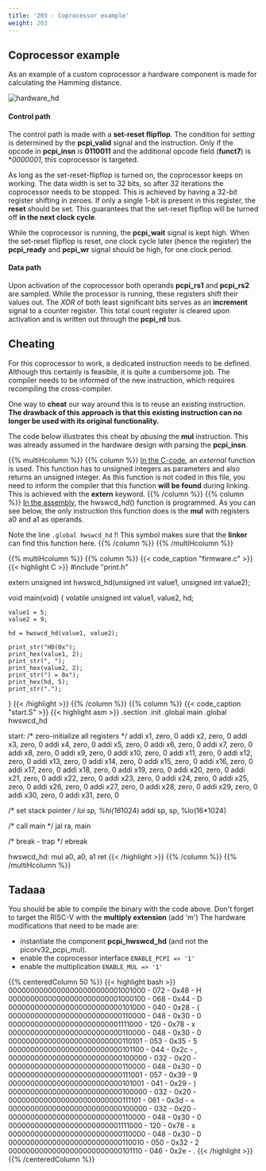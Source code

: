 ```yaml
---
title: '203 - Coprocessor example'
weight: 203
---
```


## Coprocessor example

As an example of a custom coprocessor a hardware component is made for calculating the Hamming distance.

![hardware_hd](/img/200/pcpi_hd.png)


#### Control path

The control path is made with a **set-reset flipflop**. The condition for *setting* is determined by the **pcpi_valid** signal and the instruction. Only if the opcode in **pcpi_insn** is **0110011** and the additional opcode field (**funct7**) is **0000001*, this coprocessor is targeted. 

As long as the set-reset-flipflop is turned on, the coprocessor keeps on working. The data width is set to 32 bits, so after 32 iterations the coprocessor needs to be stopped. This is achieved by having a 32-bit register shifting in zeroes. If only a single 1-bit is present in this register, the **reset** should be set. This guarantees that the set-reset flipflop will be turned off **in the next clock cycle**.

While the coprocessor is running, the **pcpi_wait** signal is kept high. When the set-reset flipflop is reset, one clock cycle later (hence the register) the **pcpi_ready** and **pcpi_wr** signal should be high, for one clock period.

#### Data path

Upon activation of the coprocessor both operands **pcpi_rs1** and **pcpi_rs2** are sampled. While the processor is running, these registers shift their values out. The *XOR* of both least significant bits serves as an **increment** signal to a counter register. This total count register is cleared upon activation and is written out through the **pcpi_rd** bus.


## Cheating

For this coprocessor to work, a dedicated instruction needs to be defined. Although this certainly is feasible, it is quite a cumbersome job. The compiler needs to be informed of the new instruction, which requires recompiling the cross-compiler.

One way to **cheat** our way around this is to reuse an existing instruction. **The drawback of this approach is that this existing instruction can no longer be used with its original functionality.**

The code below illustrates this cheat by *abusing* the **mul** instruction. This was already assumed in the hardware design with parsing the **pcpi_insn**. 



{{% multiHcolumn %}}
{{% column %}}
<u>In the C-code</u>, an <i>external</i> function is used. This function has to unsigned integers as parameters and also returns an unsigned integer. As this function is not coded in this file, you need to inform the compiler that this function <b>will be found</b> during linking. This is achieved with the <b>extern</b> keyword.
{{% /column %}}
{{% column %}}
<u>In the assembly</u>, the hwswcd_hd() function is programmed. As you can see below, the only instruction this function does is the <b>mul</b> with registers a0 and a1 as operands.

Note the line  ```.global hwswcd_hd``` !! This symbol makes sure that the <b>linker</b> can find this function here.
{{% /column %}}
{{% /multiHcolumn %}}

{{% multiHcolumn %}}
{{% column %}}
{{< code_caption "firmware.c" >}}
{{< highlight C >}}
#include "print.h"

extern unsigned int hwswcd_hd(unsigned int value1, unsigned int value2);

void main(void) {
	volatile unsigned int value1, value2, hd;

	value1 = 5;
	value2 = 9;

    hd = hwswcd_hd(value1, value2);

	print_str("HD(0x");
	print_hex(value1, 2);
	print_str(", ");
	print_hex(value2, 2);
	print_str(") = 0x");
	print_hex(hd, 5);
	print_str(".");
}
{{< /highlight >}}
{{% /column %}}
{{% column %}}
{{< code_caption "start.S" >}}
{{< highlight asm >}}
  .section .init
  .global main
  .global hwswcd_hd

start:
  /* zero-initialize all registers */
  addi x1, zero, 0
  addi x2, zero, 0
  addi x3, zero, 0
  addi x4, zero, 0
  addi x5, zero, 0
  addi x6, zero, 0
  addi x7, zero, 0
  addi x8, zero, 0
  addi x9, zero, 0
  addi x10, zero, 0
  addi x11, zero, 0
  addi x12, zero, 0
  addi x13, zero, 0
  addi x14, zero, 0
  addi x15, zero, 0
  addi x16, zero, 0
  addi x17, zero, 0
  addi x18, zero, 0
  addi x19, zero, 0
  addi x20, zero, 0
  addi x21, zero, 0
  addi x22, zero, 0
  addi x23, zero, 0
  addi x24, zero, 0
  addi x25, zero, 0
  addi x26, zero, 0
  addi x27, zero, 0
  addi x28, zero, 0
  addi x29, zero, 0
  addi x30, zero, 0
  addi x31, zero, 0

  /* set stack pointer */
  lui sp, %hi(16*1024)
  addi sp, sp, %lo(16*1024)

  /* call main */
  jal ra, main

  /* break - trap */
  ebreak

hwswcd_hd:
  mul a0, a0, a1
  ret
{{< /highlight >}}
{{% /column %}}
{{% /multiHcolumn %}}

## Tadaaa

You should be able to compile the binary with the code above. Don't forget to target the RISC-V with the **multiply extension** (add 'm') The hardware modifications that need to be made are: 

* instantiate the component **pcpi_hwswcd_hd** (and not the picorv32_pcpi_mul).
* enable the coprocessor interface ```ENABLE_PCPI => '1'```
* enable the multiplication ```ENABLE_MUL => '1'```

{{% centeredColumn 50 %}}
{{< highlight bash >}}
00000000000000000000000001001000 - 072 - 0x48 - H
00000000000000000000000001000100 - 068 - 0x44 - D
00000000000000000000000000101000 - 040 - 0x28 - (
00000000000000000000000000110000 - 048 - 0x30 - 0
00000000000000000000000001111000 - 120 - 0x78 - x
00000000000000000000000000110000 - 048 - 0x30 - 0
00000000000000000000000000110101 - 053 - 0x35 - 5
00000000000000000000000000101100 - 044 - 0x2c - ,
00000000000000000000000000100000 - 032 - 0x20 -  
00000000000000000000000000110000 - 048 - 0x30 - 0
00000000000000000000000000111001 - 057 - 0x39 - 9
00000000000000000000000000101001 - 041 - 0x29 - )
00000000000000000000000000100000 - 032 - 0x20 -  
00000000000000000000000000111101 - 061 - 0x3d - =
00000000000000000000000000100000 - 032 - 0x20 -  
00000000000000000000000000110000 - 048 - 0x30 - 0
00000000000000000000000001111000 - 120 - 0x78 - x
00000000000000000000000000110000 - 048 - 0x30 - 0
00000000000000000000000000110010 - 050 - 0x32 - 2
00000000000000000000000000101110 - 046 - 0x2e - .
{{< /highlight >}}
{{% /centeredColumn %}}